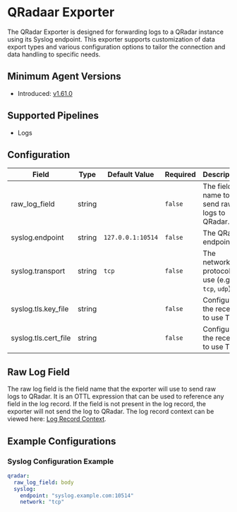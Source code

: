# QRadaar Exporter

The QRadar Exporter is designed for forwarding logs to a QRadar instance using its Syslog endpoint. This exporter supports customization of data export types and various configuration options to tailor the connection and data handling to specific needs.

## Minimum Agent Versions

- Introduced: [v1.61.0](https://github.com/observIQ/bindplane-agent/releases/tag/v1.61.0)

## Supported Pipelines

- Logs

## Configuration

| Field                | Type   | Default Value     | Required | Description                                       |
| -------------------- | ------ | ----------------- | -------- | ------------------------------------------------- |
| raw_log_field        | string |                   | `false`  | The field name to send raw logs to QRadar.     |
| syslog.endpoint      | string | `127.0.0.1:10514` | `false`  | The QRadar endpoint.                 |
| syslog.transport     | string | `tcp`             | `false`  | The network protocol to use (e.g., `tcp`, `udp`). |
| syslog.tls.key_file  | string |                   | `false`  | Configure the receiver to use TLS.                |
| syslog.tls.cert_file | string |                   | `false`  | Configure the receiver to use TLS.                |

## Raw Log Field

The raw log field is the field name that the exporter will use to send raw logs to QRadar. It is an OTTL expression that can be used to reference any field in the log record. If the field is not present in the log record, the exporter will not send the log to QRadar. The log record context can be viewed here: [Log Record Context](https://github.com/open-telemetry/opentelemetry-collector-contrib/blob/main/pkg/ottl/contexts/ottllog/README.md).

## Example Configurations

### Syslog Configuration Example

```yaml
qradar:
  raw_log_field: body
  syslog:
    endpoint: "syslog.example.com:10514"
    network: "tcp"
```

